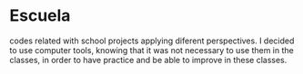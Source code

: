 # Escuela
codes related with school projects applying diferent perspectives.
I decided to use computer tools, knowing that it was not necessary to use them in the classes, in order to have practice and be able to improve in these classes.
